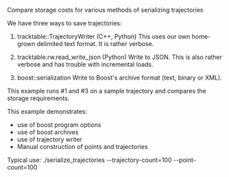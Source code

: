 Compare storage costs for various methods of serializing trajectories

  We have three ways to save trajectories:

 1. tracktable::TrajectoryWriter (C++, Python)
    This uses our own home-grown delimited text format.  It is rather
    verbose.

  2. tracktable.rw.read_write_json (Python)
     Write to JSON.  This is also rather verbose and has trouble with
     incremental loads.

 3. boost::serialization
    Write to Boost's archive format (text, binary or XML).

 This example runs #1 and #3 on a sample trajectory and compares the
 storage requirements.

 This example demonstrates:
   - use of boost program options
   - use of boost archives
   - use of trajectory writer
   - Manual construction of points and trajectories

Typical use:
    ./serialize_trajectories --trajectory-count=100 --point-count=100